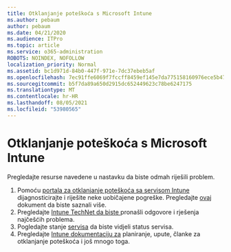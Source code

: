 ```yaml
---
title: Otklanjanje poteškoća s Microsoft Intune
ms.author: pebaum
author: pebaum
ms.date: 04/21/2020
ms.audience: ITPro
ms.topic: article
ms.service: o365-administration
ROBOTS: NOINDEX, NOFOLLOW
localization_priority: Normal
ms.assetid: bc1d971d-84b0-447f-971e-7dc37ebeb5af
ms.openlocfilehash: 7ec91ffe6069f7fccff8459ef145e7da775158160976ece5b4745499ac5e1fa6
ms.sourcegitcommit: b5f7da89a650d2915dc652449623c78be6247175
ms.translationtype: MT
ms.contentlocale: hr-HR
ms.lasthandoff: 08/05/2021
ms.locfileid: "53980565"
---
```

# <a name="troubleshoot-issues-with-microsoft-intune"></a>Otklanjanje poteškoća s Microsoft Intune

Pregledajte resurse navedene u nastavku da biste odmah riješili problem.
  
1. Pomoću [portala za otklanjanje poteškoća sa servisom Intune](https://devicemanagement.microsoft.com/#blade/Microsoft_Intune_DeviceSettings/TroubleshootBlade) dijagnosticirajte i riješite neke uobičajene pogreške. Pregledajte [ovaj](https://docs.microsoft.com/intune/help-desk-operators) dokument da biste saznali više.  
2. Pregledajte [Intune TechNet da biste ](https://social.technet.microsoft.com/forums/home?forum=microsoftintuneprod)pronašli odgovore i rješenja najčešćih problema.  
3. Pogledajte stanje [servisa](https://portal.office.com/AdminPortal/Home#/servicehealth) da biste vidjeli status servisa.   
4. Pregledajte [Intune dokumentaciju za](https://docs.microsoft.com/intune/) planiranje, upute, članke za otklanjanje poteškoća i još mnogo toga. 